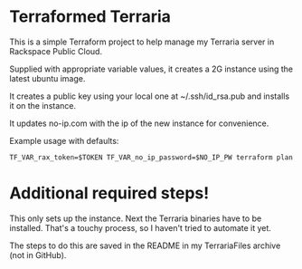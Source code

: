 # Terraformed Terraria

This is a simple Terraform project to help manage my Terraria server in Rackspace Public Cloud.

Supplied with appropriate variable values, it creates a 2G instance using the latest ubuntu image.

It creates a public key using your local one at ~/.ssh/id_rsa.pub and installs it on the instance.

It updates no-ip.com with the ip of the new instance for convenience.

Example usage with defaults:

    TF_VAR_rax_token=$TOKEN TF_VAR_no_ip_password=$NO_IP_PW terraform plan

# Additional required steps!

This only sets up the instance. Next the Terraria binaries have to be installed. That's a touchy process, so I haven't
tried to automate it yet.

The steps to do this are saved in the README in my TerrariaFiles archive (not in GitHub).
